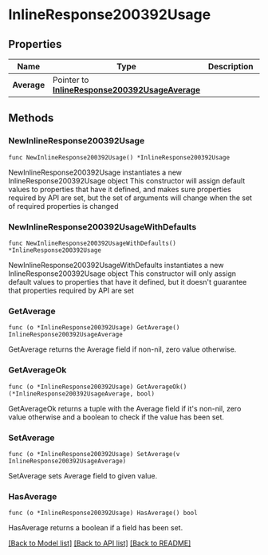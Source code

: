 # InlineResponse200392Usage

## Properties

Name | Type | Description | Notes
------------ | ------------- | ------------- | -------------
**Average** | Pointer to [**InlineResponse200392UsageAverage**](InlineResponse200392UsageAverage.md) |  | [optional] 

## Methods

### NewInlineResponse200392Usage

`func NewInlineResponse200392Usage() *InlineResponse200392Usage`

NewInlineResponse200392Usage instantiates a new InlineResponse200392Usage object
This constructor will assign default values to properties that have it defined,
and makes sure properties required by API are set, but the set of arguments
will change when the set of required properties is changed

### NewInlineResponse200392UsageWithDefaults

`func NewInlineResponse200392UsageWithDefaults() *InlineResponse200392Usage`

NewInlineResponse200392UsageWithDefaults instantiates a new InlineResponse200392Usage object
This constructor will only assign default values to properties that have it defined,
but it doesn't guarantee that properties required by API are set

### GetAverage

`func (o *InlineResponse200392Usage) GetAverage() InlineResponse200392UsageAverage`

GetAverage returns the Average field if non-nil, zero value otherwise.

### GetAverageOk

`func (o *InlineResponse200392Usage) GetAverageOk() (*InlineResponse200392UsageAverage, bool)`

GetAverageOk returns a tuple with the Average field if it's non-nil, zero value otherwise
and a boolean to check if the value has been set.

### SetAverage

`func (o *InlineResponse200392Usage) SetAverage(v InlineResponse200392UsageAverage)`

SetAverage sets Average field to given value.

### HasAverage

`func (o *InlineResponse200392Usage) HasAverage() bool`

HasAverage returns a boolean if a field has been set.


[[Back to Model list]](../README.md#documentation-for-models) [[Back to API list]](../README.md#documentation-for-api-endpoints) [[Back to README]](../README.md)


